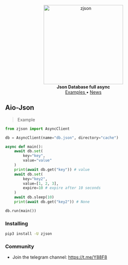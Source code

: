 <p align="center">
    <a href="https://github.com/x72x/zjson/">
        <img src="https://dev-zaiddev.pantheonsite.io/zaid/files/AgACAgIAAxkBAAILyWT_j6PAbt8P3F1JiqznohMs.jpg" alt="zjson" width="256">
    </a>
    <br>
    <b>Json Database full async</b>
    <br>
    <a href="https://github.com">
        Examples
    </a>
    •
    <a href="https://t.me/Y88F8">
        News
    </a>
</p>

## Aio-Json

> Example

``` python
from zjson import AsyncClient

db = AsyncClient(name="db.json", directory="cache")

async def main():
    await db.set(
        key="key",
        value="value"
    )
    print(await db.get("key")) # value
    await db.set(
        key="key2",
        value=[1, 2, 3],
        expire=10 # expire after 10 seconds
    )
    await db.sleep(10)
    print(await db.get("key2")) # None

db.run(main())

```

### Installing

``` bash
pip3 install -U zjson
```

### Community

- Join the telegram channel: https://t.me/Y88F8
